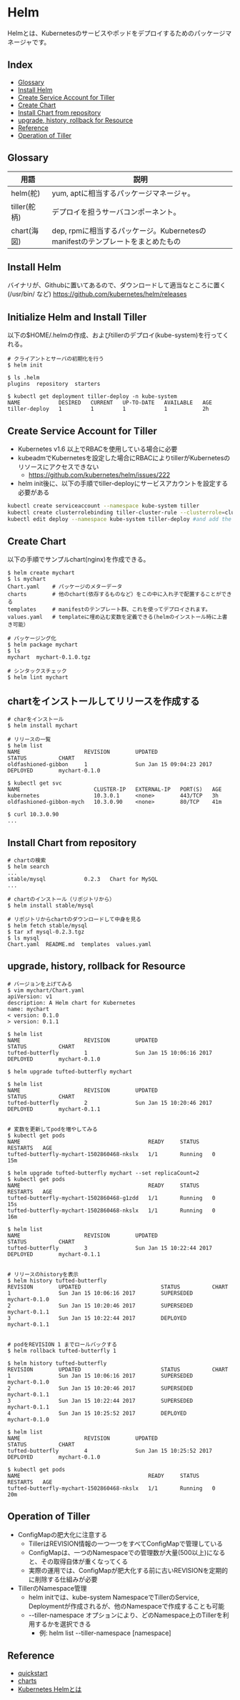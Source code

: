 # Helm
Helmとは、Kubernetesのサービスやポッドをデプロイするためのパッケージマネージャです。

## Index
* [Glossary](#glossary)
* [Install Helm](#install-helm)
* [Create Service Account for Tiller](#create-service-account-for-tiller)
* [Create Chart](#create-chart)
* [Install Chart from repository](#install-chart-from-repository)
* [upgrade, history, rollback for Resource](#upgrade-history-rollback-for-resource)
* [Reference](#reference)
* [Operation of Tiller](#operation-of-tiller)

## Glossary
| 用語 | 説明 |
| --- | --- |
| helm(舵) | yum, aptに相当するパッケージマネージャ。 |
| tiller(舵柄) | デプロイを担うサーバコンポーネント。 |
| chart(海図) | dep, rpmに相当するパッケージ。Kubernetesのmanifestのテンプレートをまとめたもの |


## Install Helm
バイナリが、Githubに置いてあるので、ダウンロードして適当なところに置く(/usr/bin/ など)
https://github.com/kubernetes/helm/releases

## Initialize Helm and Install Tiller
以下の$HOME/.helmの作成、およびtillerのデプロイ(kube-system)を行ってくれる。
```
# クライアントとサーバの初期化を行う
$ helm init

$ ls .helm
plugins  repository  starters

$ kubectl get deployment tiller-deploy -n kube-system
NAME            DESIRED   CURRENT   UP-TO-DATE   AVAILABLE   AGE
tiller-deploy   1         1         1            1           2h
```

## Create Service Account for Tiller
* Kubernetes v1.6 以上でRBACを使用している場合に必要
* kubeadmでKubernetesを設定した場合にRBACによりtillerがKubernetesのリソースにアクセスできない
    * https://github.com/kubernetes/helm/issues/222
* helm init後に、以下の手順でtiller-deployにサービスアカウントを設定する必要がある
``` bash
kubectl create serviceaccount --namespace kube-system tiller
kubectl create clusterrolebinding tiller-cluster-rule --clusterrole=cluster-admin --serviceaccount=kube-system:tiller
kubectl edit deploy --namespace kube-system tiller-deploy #and add the line serviceAccount: tiller to spec/template/spec
```

## Create Chart
以下の手順でサンプルchart(nginx)を作成できる。
```
$ helm create mychart
$ ls mychart
Chart.yaml    # パッケージのメターデータ
charts        # 他のchart(依存するものなど）をこの中に入れ子で配置することができる
templates     # manifestのテンプレート群、これを使ってデプロイされます。
values.yaml   # templateに埋め込む変数を定義できる(helmのインストール時に上書き可能）

# パッケージング化
$ helm package mychart
$ ls
mychart  mychart-0.1.0.tgz

# シンタックスチェック
$ helm lint mychart
```

## chartをインストールしてリリースを作成する
```
# charをインストール
$ helm install mychart

# リリースの一覧
$ helm list
NAME                    REVISION        UPDATED                         STATUS          CHART
oldfashioned-gibbon     1               Sun Jan 15 09:04:23 2017        DEPLOYED        mychart-0.1.0

$ kubectl get svc
NAME                       CLUSTER-IP   EXTERNAL-IP   PORT(S)   AGE
kubernetes                 10.3.0.1     <none>        443/TCP   3h
oldfashioned-gibbon-mych   10.3.0.90    <none>        80/TCP    41m

$ curl 10.3.0.90
...
```

## Install Chart from repository
```
# chartの検索
$ helm search
...
stable/mysql            0.2.3   Chart for MySQL
...

# chartのインストール（リポジトリから）
$ helm install stable/mysql

# リポジトリからchartのダウンロードして中身を見る
$ helm fetch stable/mysql
$ tar xf mysql-0.2.3.tgz
$ ls mysql
Chart.yaml  README.md  templates  values.yaml
```

## upgrade, history, rollback for Resource
```
# バージョンを上げてみる
$ vim mychart/Chart.yaml
apiVersion: v1
description: A Helm chart for Kubernetes
name: mychart
< version: 0.1.0
> version: 0.1.1

$ helm list
NAME                    REVISION        UPDATED                         STATUS          CHART
tufted-butterfly        1               Sun Jan 15 10:06:16 2017        DEPLOYED        mychart-0.1.0

$ helm upgrade tufted-butterfly mychart

$ helm list
NAME                    REVISION        UPDATED                         STATUS          CHART
tufted-butterfly        2               Sun Jan 15 10:20:46 2017        DEPLOYED        mychart-0.1.1


# 変数を更新してpodを増やしてみる
$ kubectl get pods
NAME                                        READY     STATUS    RESTARTS   AGE
tufted-butterfly-mychart-1502860468-nkslx   1/1       Running   0          15m

$ helm upgrade tufted-butterfly mychart --set replicaCount=2
$ kubectl get pods
NAME                                        READY     STATUS    RESTARTS   AGE
tufted-butterfly-mychart-1502860468-g1zdd   1/1       Running   0          15s
tufted-butterfly-mychart-1502860468-nkslx   1/1       Running   0          16m

$ helm list
NAME                    REVISION        UPDATED                         STATUS          CHART
tufted-butterfly        3               Sun Jan 15 10:22:44 2017        DEPLOYED        mychart-0.1.1


# リリースのhistoryを表示
$ helm history tufted-butterfly
REVISION        UPDATED                         STATUS          CHART
1               Sun Jan 15 10:06:16 2017        SUPERSEDED      mychart-0.1.0
2               Sun Jan 15 10:20:46 2017        SUPERSEDED      mychart-0.1.1
3               Sun Jan 15 10:22:44 2017        DEPLOYED        mychart-0.1.1


# podをREVISION 1 までロールバックする
$ helm rollback tufted-butterfly 1

$ helm history tufted-butterfly
REVISION        UPDATED                         STATUS          CHART
1               Sun Jan 15 10:06:16 2017        SUPERSEDED      mychart-0.1.0
2               Sun Jan 15 10:20:46 2017        SUPERSEDED      mychart-0.1.1
3               Sun Jan 15 10:22:44 2017        SUPERSEDED      mychart-0.1.1
4               Sun Jan 15 10:25:52 2017        DEPLOYED        mychart-0.1.0

$ helm list
NAME                    REVISION        UPDATED                         STATUS          CHART
tufted-butterfly        4               Sun Jan 15 10:25:52 2017        DEPLOYED        mychart-0.1.0

$ kubectl get pods
NAME                                        READY     STATUS    RESTARTS   AGE
tufted-butterfly-mychart-1502860468-nkslx   1/1       Running   0          20m
```

## Operation of Tiller
* ConfigMapの肥大化に注意する
    * TillerはREVISION情報の一つ一つをすべてConfigMapで管理している
    * ConfigMapは、一つのNamespaceでの管理数が大量(500以上)になると、その取得自体が重くなってくる
    * 実際の運用では、ConfigMapが肥大化する前に古いREVISIONを定期的に削除する仕組みが必要
* TillerのNamespace管理
    * helm initでは、kube-system NamespaceでTillerのService, Deploymentが作成されるが、他のNamespaceで作成することも可能
    * --tiller-namespace オプションにより、どのNamespace上のTillerを利用するかを選択できる
        * 例: helm list --tiller-namespace [namespace]

## Reference
* [quickstart](https://github.com/kubernetes/helm/blob/master/docs/quickstart.md)
* [charts](https://github.com/kubernetes/helm/blob/master/docs/charts.md)
* [Kubernetes Helmとは](http://qiita.com/tkusumi/items/12857780d8c8463f9b9c)
